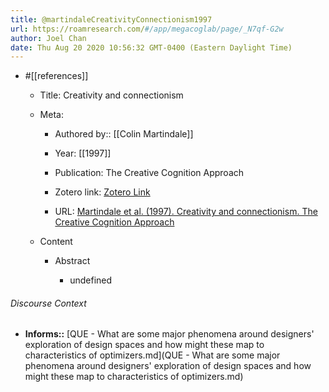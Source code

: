 ```yaml
---
title: @martindaleCreativityConnectionism1997
url: https://roamresearch.com/#/app/megacoglab/page/_N7qf-G2w
author: Joel Chan
date: Thu Aug 20 2020 10:56:32 GMT-0400 (Eastern Daylight Time)
---
```


- #[[references]]

    - Title: Creativity and connectionism

    - Meta:

        - Authored by:: [[Colin Martindale]]

        - Year: [[1997]]

        - Publication: The Creative Cognition Approach

        - Zotero link: [Zotero Link](zotero://select/items/7_GF2R5P8L)

        - URL: [Martindale et al. (1997). Creativity and connectionism. The Creative Cognition Approach](undefined)

    - Content

        - Abstract

            - undefined

###### Discourse Context

- **Informs::** [QUE - What are some major phenomena around designers' exploration of design spaces and how might these map to characteristics of optimizers.md](QUE - What are some major phenomena around designers' exploration of design spaces and how might these map to characteristics of optimizers.md)

